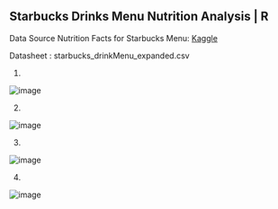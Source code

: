
## Starbucks Drinks Menu Nutrition Analysis | R

Data Source
Nutrition Facts for Starbucks Menu: [Kaggle](https://www.kaggle.com)

Datasheet : starbucks_drinkMenu_expanded.csv

1.
![image](https://user-images.githubusercontent.com/125576273/230548046-00e29766-c5bc-477f-8c55-678c02f3cec9.png)


2. 
![image](https://user-images.githubusercontent.com/125576273/230548087-965b0252-bd25-44ed-9ec9-141780b4c04b.png)


3.
![image](https://user-images.githubusercontent.com/125576273/230548118-ec245bdc-8014-4739-98fb-319429cb25cb.png)


4.
![image](https://user-images.githubusercontent.com/125576273/230548152-61deaddd-fae1-4873-a2e5-c69b712dafbd.png)
